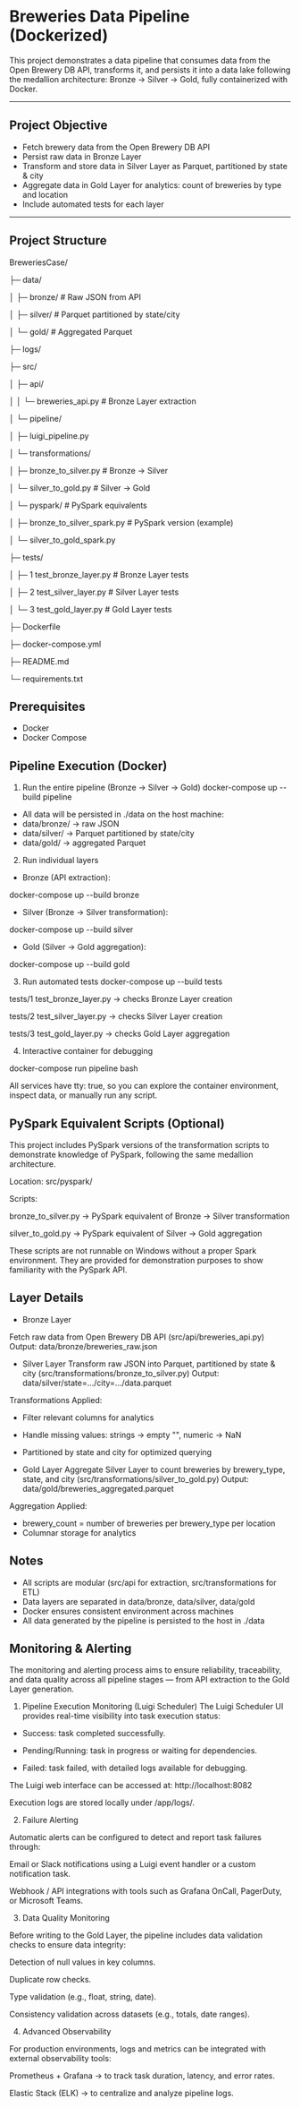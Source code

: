 # Breweries Data Pipeline (Dockerized)

This project demonstrates a data pipeline that consumes data from the Open Brewery DB API, transforms it, and persists it into a data lake following the medallion architecture: Bronze → Silver → Gold, fully containerized with Docker.

---

## **Project Objective**

- Fetch brewery data from the Open Brewery DB API
- Persist raw data in Bronze Layer
- Transform and store data in Silver Layer as Parquet, partitioned by state & city
- Aggregate data in Gold Layer for analytics: count of breweries by type and location
- Include automated tests for each layer

---

## **Project Structure**

BreweriesCase/

├─ data/

│  ├─ bronze/   # Raw JSON from API

│  ├─ silver/   # Parquet partitioned by state/city

│  └─ gold/     # Aggregated Parquet

├─ logs/

├─ src/

│  ├─ api/

│  │  └─ breweries_api.py        # Bronze Layer extraction

│  └─ pipeline/

│     ├─ luigi_pipeline.py

│  └─ transformations/

│     ├─ bronze_to_silver.py     # Bronze → Silver

│     └─ silver_to_gold.py       # Silver → Gold

│  └─ pyspark/                   # PySpark equivalents

│     ├─ bronze_to_silver_spark.py     # PySpark version (example)

│     └─ silver_to_gold_spark.py

├─ tests/

│  ├─ 1 test_bronze_layer.py     # Bronze Layer tests

│  ├─ 2 test_silver_layer.py     # Silver Layer tests

│  └─ 3 test_gold_layer.py       # Gold Layer tests

├─ Dockerfile

├─ docker-compose.yml

├─ README.md

└─ requirements.txt


## **Prerequisites**

- Docker
- Docker Compose

## **Pipeline Execution (Docker)**

1. Run the entire pipeline (Bronze → Silver → Gold)
docker-compose up --build pipeline

- All data will be persisted in ./data on the host machine:
- data/bronze/ → raw JSON
- data/silver/ → Parquet partitioned by state/city
- data/gold/ → aggregated Parquet

2. Run individual layers

- Bronze (API extraction): 

docker-compose up --build bronze

- Silver (Bronze → Silver transformation): 

docker-compose up --build silver

- Gold (Silver → Gold aggregation): 

docker-compose up --build gold

3. Run automated tests
docker-compose up --build tests

tests/1 test_bronze_layer.py → checks Bronze Layer creation

tests/2 test_silver_layer.py → checks Silver Layer creation

tests/3 test_gold_layer.py → checks Gold Layer aggregation

4. Interactive container for debugging

docker-compose run pipeline bash

All services have tty: true, so you can explore the container environment, inspect data, or manually run any script.

## **PySpark Equivalent Scripts (Optional)**

This project includes PySpark versions of the transformation scripts to demonstrate knowledge of PySpark, following the same medallion architecture.

Location: src/pyspark/

Scripts:

bronze_to_silver.py → PySpark equivalent of Bronze → Silver transformation

silver_to_gold.py → PySpark equivalent of Silver → Gold aggregation

These scripts are not runnable on Windows without a proper Spark environment. They are provided for demonstration purposes to show familiarity with the PySpark API.

## **Layer Details**

- Bronze Layer

Fetch raw data from Open Brewery DB API (src/api/breweries_api.py)
Output: data/bronze/breweries_raw.json

- Silver Layer
Transform raw JSON into Parquet, partitioned by state & city (src/transformations/bronze_to_silver.py)
Output: data/silver/state=.../city=.../data.parquet

Transformations Applied:
- Filter relevant columns for analytics
- Handle missing values: strings → empty "", numeric → NaN
- Partitioned by state and city for optimized querying

- Gold Layer
Aggregate Silver Layer to count breweries by brewery_type, state, and city (src/transformations/silver_to_gold.py)
Output: data/gold/breweries_aggregated.parquet

Aggregation Applied:
- brewery_count = number of breweries per brewery_type per location
- Columnar storage for analytics

## **Notes**

- All scripts are modular (src/api for extraction, src/transformations for ETL)
- Data layers are separated in data/bronze, data/silver, data/gold
- Docker ensures consistent environment across machines
- All data generated by the pipeline is persisted to the host in ./data

## **Monitoring & Alerting**
The monitoring and alerting process aims to ensure reliability, traceability, and data quality across all pipeline stages — from API extraction to the Gold Layer generation.

1. Pipeline Execution Monitoring (Luigi Scheduler)
The Luigi Scheduler UI provides real-time visibility into task execution status:

- Success: task completed successfully.

- Pending/Running: task in progress or waiting for dependencies.

- Failed: task failed, with detailed logs available for debugging.

The Luigi web interface can be accessed at: http://localhost:8082

Execution logs are stored locally under /app/logs/.

2. Failure Alerting

Automatic alerts can be configured to detect and report task failures through:

Email or Slack notifications using a Luigi event handler or a custom notification task.

Webhook / API integrations with tools such as Grafana OnCall, PagerDuty, or Microsoft Teams.

3. Data Quality Monitoring

Before writing to the Gold Layer, the pipeline includes data validation checks to ensure data integrity:

Detection of null values in key columns.

Duplicate row checks.

Type validation (e.g., float, string, date).

Consistency validation across datasets (e.g., totals, date ranges).


4. Advanced Observability 

For production environments, logs and metrics can be integrated with external observability tools:

Prometheus + Grafana → to track task duration, latency, and error rates.

Elastic Stack (ELK) → to centralize and analyze pipeline logs.
